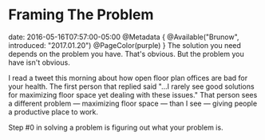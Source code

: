 # Framing The Problem
date: 2016-05-16T07:57:00-05:00
@Metadata {
  @Available("Brunow", introduced: "2017.01.20")
  @PageColor(purple)
}
The solution you need depends on the problem you have. That's obvious. But the problem you have isn't obvious.

I read a tweet this morning about how open floor plan offices are bad for your health. The first person that replied said "...I rarely see good solutions for maximizing floor space yet dealing with these issues." That person sees a different problem &mdash; maximizing floor space &mdash; than I see &mdash; giving people a productive place to work.

Step #0 in solving a problem is figuring out what your problem is.
